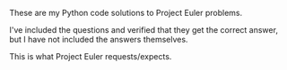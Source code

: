 These are my Python code solutions to Project Euler problems.

I've included the questions and verified that they get the correct answer, but I have not included the answers themselves. 

This is what Project Euler requests/expects.
